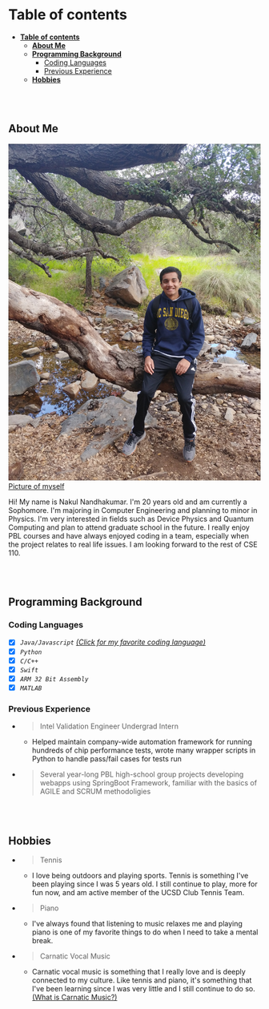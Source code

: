 # **Table of contents**
- [**Table of contents**](#table-of-contents)
  - [**About Me**](#about-me)
  - [**Programming Background**](#programming-background)
    - [Coding Languages](#coding-languages)
    - [Previous Experience](#previous-experience)
  - [**Hobbies**](#hobbies)

<br><br>

## **About Me**
![Picture of Me](PictureOfSelf.jpg)
[Picture of myself](PictureOfSelf.jpg)

Hi! My name is Nakul Nandhakumar. I'm 20 years old and am currently a Sophomore. I'm majoring in Computer Engineering and planning to minor in Physics. I'm very interested in fields such as Device Physics and Quantum Computing and plan to attend graduate school in the future. I really enjoy PBL courses and have always enjoyed coding in a team, especially when the project relates to real life issues. I am looking forward to the rest of CSE 110.

<br><br>

## **Programming Background**


### Coding Languages
- [x] *```Java/Javascript``` [(Click for my favorite coding language)](README.md)*
- [x] *```Python```*
- [x] *```C/C++```*
- [x] *```Swift```*
- [x] *```ARM 32 Bit Assembly```*
- [x] *```MATLAB```*

### Previous Experience
- >Intel Validation Engineer Undergrad Intern
  - Helped maintain company-wide automation framework for running hundreds of chip performance tests, wrote many wrapper scripts in Python to handle pass/fail cases for tests run
- >Several year-long PBL high-school group projects developing webapps using SpringBoot Framework, familiar with the basics of AGILE and SCRUM methodoligies

<br><br>

## **Hobbies**
- >Tennis
  - I love being outdoors and playing sports. Tennis is something I've been playing since I was 5 years old. I still continue to play, more for fun now, and am active member of the UCSD Club Tennis Team.
- >Piano
  - I've always found that listening to music relaxes me and playing piano is one of my favorite things to do when I need to take a mental break. 
- >Carnatic Vocal Music
  - Carnatic vocal music is something that I really love and is deeply connected to my culture. Like tennis and piano, it's something that I've been learning since I was very little and I still continue to do so. [(What is Carnatic Music?)](https://en.wikipedia.org/wiki/Carnatic_music)
